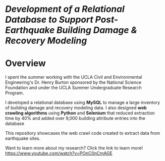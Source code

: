 # *Development of a Relational Database to Support Post-Earthquake Building Damage & Recovery Modeling*

# Overview
I spent the summer working with the UCLA Civil and Environmental Engineering's Dr. Henry Burton sponsored by the National Science Foundation and under the UCLA Summer Undergraduate Research Program. 

I developed a relational database using **MySQL** to manage a large inventory of building damage and recovery modeling data. I also designed **web crawling algorithms** using **Python** and **Selenium** that reduced extraction time by 40% and added over 9,000 building attribute entries into the database

This repository showcases the web crawl code created to extract data from earthquake sites.

Want to learn more about my research? Click the link to learn more!
https://www.youtube.com/watch?v=POnC0nCmAGE



